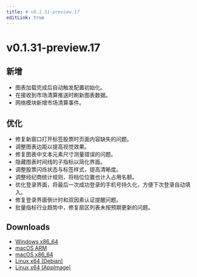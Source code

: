 ```yaml
---
title: # v0.1.31-preview.17
editLink: true
---
```


# v0.1.31-preview.17 <Badge type="warning" text="preview" />

## 新增

- 图表加载完成后自动触发配置初始化。
- 在接收到市场清算推送时刷新图表数据。
- 网络模块新增市场清算事件。

## 优化

- 修复新窗口打开标签股票时页面内容缺失的问题。
- 调整图表边距以提高视觉效果。
- 修复图表中文本元素尺寸测量错误的问题。
- 隐藏图表时间线的子指标以简化界面。
- 调整股票闪烁状态与标签样式，提高清晰度。
- 调整经纪商统计规则，将档位位置也计入占用名额。
- 优化登录界面，将最后一次成功登录的手机号持久化，方便下次登录自动填入。
- 修复登录界面倒计时和双因素认证提醒问题。
- 批量指标行业趋势中，修复扇区列表未按预期更新的问题。

## Downloads

- [Windows x86_64](https://assets.lbkrs.com/github/release/longbridge-desktop/preview/longbridge-v0.1.31-preview.17-windows-x86_64.exe)
- [macOS ARM](https://assets.lbkrs.com/github/release/longbridge-desktop/preview/longbridge-v0.1.31-preview.17-macos-aarch64.dmg)
- [macOS x86_64](https://assets.lbkrs.com/github/release/longbridge-desktop/preview/longbridge-v0.1.31-preview.17-macos-x86_64.dmg)
- [Linux x64 (Debian)](https://assets.lbkrs.com/github/release/longbridge-desktop/preview/longbridge-v0.1.31-preview.17-linux-x86_64.deb)
- [Linux x64 (AppImage)](https://assets.lbkrs.com/github/release/longbridge-desktop/preview/longbridge-v0.1.31-preview.17-linux-x86_64.AppImage)